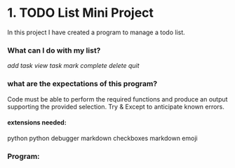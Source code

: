 
# 1. TODO List Mini Project

In this project I have created a program to manage a todo list. 

### What can I do with my list?

*add task*
*view task*
*mark complete*
*delete*
*quit*

### what are the expectations of this program?

Code must be able to perform the required functions and produce an output supporting the provided selection. 
Try & Except to anticipate known errors.

#### extensions needed:
python
python debugger
markdown checkboxes
markdown emoji


### Program:

```python def used for selections 

```

